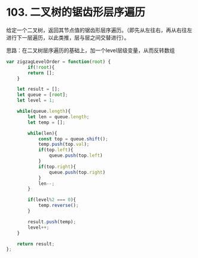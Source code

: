 # 103. 二叉树的锯齿形层序遍历

给定一个二叉树，返回其节点值的锯齿形层序遍历。（即先从左往右，再从右往左进行下一层遍历，以此类推，层与层之间交替进行）。

思路：在二叉树层序遍历的基础上，加一个level层级变量，从而反转数组

```js
var zigzagLevelOrder = function(root) {
        if(!root){
        return [];
    }

    let result = [];
    let queue = [root];
    let level = 1;

    while(queue.length){
        let len = queue.length;
        let temp = [];

        while(len){
            const top = queue.shift();
            temp.push(top.val);
            if(top.left){
                queue.push(top.left)
            }
            if(top.right){
                queue.push(top.right)
            }
            len--;
        }

        if(level%2 === 0){
            temp.reverse();
        }

        result.push(temp);
        level++;
    }

    return result;
};
```